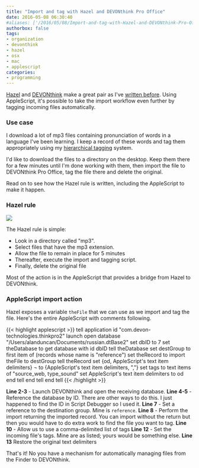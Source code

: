 ```yaml
---
title: "Import and tag with Hazel and DEVONthink Pro Office"
date: 2016-05-08 06:30:40
#aliases: ['/2016/05/08/Import-and-tag-with-Hazel-and-DEVONthink-Pro-Office/']
authorbox: false
tags:
- organization
- devonthink
- hazel
- osx
- mac
- applescript
categories:
- programming
---
```

[Hazel](https://www.noodlesoft.com/kb/) and [DEVONthink](https://www.google.ca/url?sa=t&rct=j&q=&esrc=s&source=web&cd=1&cad=rja&uact=8&ved=0ahUKEwjApMz67srMAhUHKx4KHfPyDfMQFggcMAA&url=http%3A%2F%2Fwww.devontechnologies.com%2Fproducts%2Fdevonthink%2Foverview.html&usg=AFQjCNHBkDoottuKS5_NujsjRTQSINDHpQ) make a great pair as I've [written before](/2015/10/17/working-with-devonthink-pro-office-and-hazel/). Using AppleScript, it's possible to take the import workflow even further by tagging incoming files automatically.

### Use case

I download a lot of mp3 files containing pronunciation of words in a language I've been learning. I keep a record of these words and tag them appropriately using my [hierarchical tagging](/2015/06/18/finding-things-with-devonthink/) system.

I'd like to download the files to a directory on the desktop. Keep them there for a few minutes until I'm done working with them, then import the file to DEVONthink Pro Office, tag the file there and delete the original.

Read on to see how the Hazel rule is written, including the AppleScript to make it happen.

<!-- more -->

### Hazel rule

<!-- {{< figure src="images/hazel_import_rule.jpg" title="" >}} -->
![](/images/2016/05/08/hazel_import_rule.jpg)

The Hazel rule is simple:

- Look in a directory called "mp3".
- Select files that have the mp3 extension.
- Allow the file to remain in place for 5 minutes
- Thereafter, execute the import and tagging script.
- Finally, delete the original file

Most of the action is in the AppleScript that provides a bridge from Hazel to DEVONthink.

### AppleScript import action

Hazel exposes a variable `theFile` that we can use as we import and tag the file. Here's the entire AppleScript with comments following.

{{< highlight applescript >}}
tell application id "com.devon-technologies.thinkpro2"
    launch
    open database "/Users/alanduncan/Documents/russian.dtBase2"
    set dbID to 7
    set theDatabase to get database with id dbID
    tell theDatabase
        set destGroup to first item of (records whose name is "reference")
        set theRecord to import theFile to destGroup
        tell theRecord
            set {od, AppleScript's text item delimiters} ¬
			   to {AppleScript's text item delimiters, ","}
            set tags to text items of "source_web, type_sound"
            set AppleScript's text item delimiters to od
        end tell
    end tell
end tell
{{< /highlight >}}

**Line 2-3** - Launch DEVONthink and open the receiving database.
**Line 4-5** - Reference the database by ID. There are other ways to do this. I just happened to find the ID in Script Debugger so I used it.
**Line 7** - Set a reference to the destination group. Mine is `reference`.
**Line 8** - Perform the import returning the imported record. You can import without the return but then you would have to do extra work to find the file you want to tag.
**Line 10** - Allow us to use a comma-delimited list of tags
**Line 12** - Set the incoming file's tags. Mine are as listed; yours would be something else.
**Line 13** Restore the original text delimiters

That's it! No you have a mechanism for automatically managing files from the Finder to DEVONthink.
